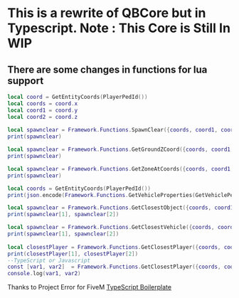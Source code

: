# This is a rewrite of QBCore but in Typescript. Note : This Core is Still In WIP

## There are some changes in functions for lua support
```lua
local coord = GetEntityCoords(PlayerPedId())
local coords = coord.x
local coord1 = coord.y
local coord2 = coord.z
 
local spawnclear = Framework.Functions.SpawnClear({coords, coord1, coord2}, 10);
print(spawnclear)

local spawnclear = Framework.Functions.GetGroundZCoord({coords, coord1, coord2}, 10);
print(spawnclear)

local spawnclear = Framework.Functions.GetZoneAtCoords({coords, coord1, coord2});
print(spawnclear)

local coords = GetEntityCoords(PlayerPedId())
print(json.encode(Framework.Functions.GetVehicleProperties(GetVehiclePedIsIn(PlayerPedId(), false))))

local spawnclear = Framework.Functions.GetClosestObject({coords, coord1, coord2});
print(spawnclear[1], spawnclear[2])

local spawnclear = Framework.Functions.GetClosestVehicle({coords, coord1, coord2});
print(spawnclear[1], spawnclear[2]) 
 
local closestPlayer = Framework.Functions.GetClosestPlayer({coords, coord1, coord2});
print(closestPlayer[1], closestPlayer[2])
--TypeScript or Javascript
const [var1, var2]  = Framework.Functions.GetClosestPlayer({coords, coord1, coord2});
console.log(var1, var2)
```


Thanks to Project Error for FiveM [TypeScript Boilerplate](https://github.com/project-error/fivem-typescript-boilerplate)
